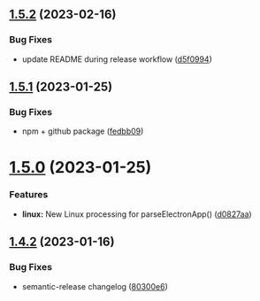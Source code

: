 ## [1.5.2](https://github.com/spaceagetv/electron-playwright-helpers/compare/v1.5.1...v1.5.2) (2023-02-16)


### Bug Fixes

* update README during release workflow ([d5f0994](https://github.com/spaceagetv/electron-playwright-helpers/commit/d5f099417abc104156b9f2b74caf1093aa59b111))

## [1.5.1](https://github.com/spaceagetv/electron-playwright-helpers/compare/v1.5.0...v1.5.1) (2023-01-25)


### Bug Fixes

* npm + github package ([fedbb09](https://github.com/spaceagetv/electron-playwright-helpers/commit/fedbb09a64d53c97c1ea80076383fda8879f03bf))

# [1.5.0](https://github.com/spaceagetv/electron-playwright-helpers/compare/v1.4.2...v1.5.0) (2023-01-25)


### Features

* **linux:** New Linux processing for parseElectronApp() ([d0827aa](https://github.com/spaceagetv/electron-playwright-helpers/commit/d0827aa71bcfd48bc819bba83b8c8a05035b8ae0))

## [1.4.2](https://github.com/spaceagetv/electron-playwright-helpers/compare/v1.4.1...v1.4.2) (2023-01-16)


### Bug Fixes

* semantic-release changelog ([80300e6](https://github.com/spaceagetv/electron-playwright-helpers/commit/80300e660dd9afff84984395970d87242a9fe25b))
